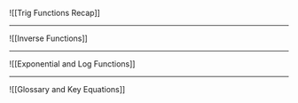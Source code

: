 ![[Trig Functions Recap]]
___
![[Inverse Functions]]
___
![[Exponential and Log Functions]]
___
![[Glossary and Key Equations]]


